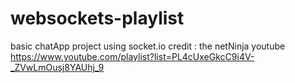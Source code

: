 # websockets-playlist
basic chatApp project using socket.io
credit : the netNinja youtube https://www.youtube.com/playlist?list=PL4cUxeGkcC9i4V-_ZVwLmOusj8YAUhj_9
